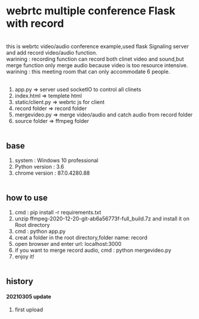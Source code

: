 # webrtc multiple conference Flask with record
<br>
this is webrtc video/audio conference example,used flask Signaling server and add record video/audio function.<br>
warining : recording function can record both clinet video and sound,but merge function only merge audio because video is too resource intensive.<br>
warining : this meeting room that can only accommodate 6 people.<br><br>


1. app.py => server used socketIO to control all clinets<br>
2. index.html => templete html<br>
3. static/client.py => webrtc js for client<br>
4. record folder => record folder<br>
5. mergevideo.py => merge video/audio and catch audio from record folder<br>
6. source folder => ffmpeg folder<br><br>

## base 
1. system : Windows 10 professional<br>
2. Python version : 3.6 <br>
3. chrome version : 87.0.4280.88<br><br>

## how to use
1. cmd : pip install -r requirements.txt<br>
2. unzip ffmpeg-2020-12-20-git-ab6a56773f-full_build.7z and install it on Root directory<br>
3. cmd : python app.py<br>
4. creat a folder in the root directory,folder name: record<br>
5. open browser and enter url: localhost:3000<br>
6. if you want to merge record audio, cmd : python mergevideo.py<br>
7. enjoy it!<br><br>

## history

#### 20210305 update
1. first upload <br><br>